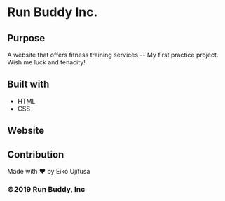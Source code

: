 # Run Buddy Inc.

## Purpose 
A website that offers fitness training services -- 
My first practice project. Wish me luck and tenacity!

## Built with
* HTML
* CSS

## Website


## Contribution 
Made with ❤️ by Eiko Ujifusa

### ©️2019 Run Buddy, Inc 
